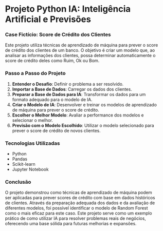 # Projeto Python IA: Inteligência Artificial e Previsões

### Case Fictício: Score de Crédito dos Clientes

Este projeto utiliza técnicas de aprendizado de máquina para prever o score de crédito dos clientes de um banco. O objetivo é criar um modelo que, ao analisar as informações dos clientes, possa determinar automaticamente o score de crédito deles como Ruim, Ok ou Bom.

### Passo a Passo do Projeto

1. **Entender o Desafio**: Definir o problema a ser resolvido.
2. **Importar a Base de Dados**: Carregar os dados dos clientes.
3. **Preparar a Base de Dados para IA**: Transformar os dados para um formato adequado para o modelo de IA.
4. **Criar o Modelo de IA**: Desenvolver e treinar os modelos de aprendizado de máquina para prever o score de crédito.
5. **Escolher o Melhor Modelo**: Avaliar a performance dos modelos e selecionar o melhor.
6. **Previsão com o Modelo Escolhido**: Utilizar o modelo selecionado para prever o score de crédito de novos clientes.

### Tecnologias Utilizadas

- Python
- Pandas
- Scikit-learn
- Jupyter Notebook

### Conclusão

O projeto demonstrou como técnicas de aprendizado de máquina podem ser aplicadas para prever scores de crédito com base em dados históricos de clientes. Através da preparação adequada dos dados e da avaliação de diferentes modelos, foi possível identificar o modelo de Random Forest como o mais eficaz para este caso. Este projeto serve como um exemplo prático de como utilizar IA para resolver problemas reais de negócios, oferecendo uma base sólida para futuras melhorias e expansões.
